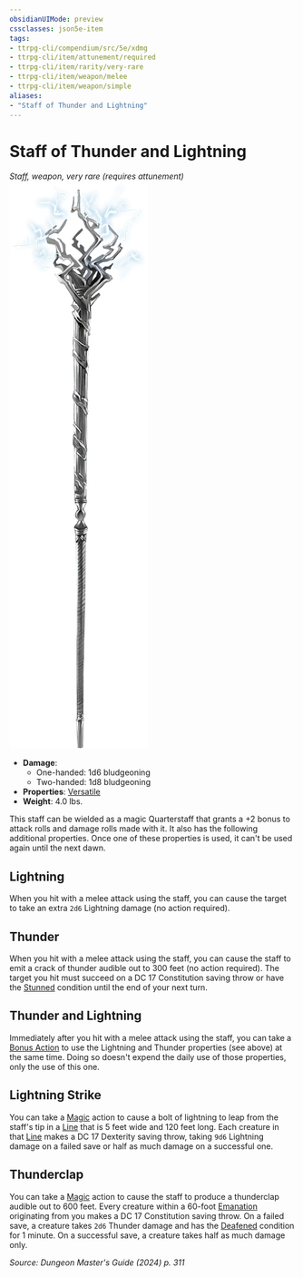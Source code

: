 ```yaml
---
obsidianUIMode: preview
cssclasses: json5e-item
tags:
- ttrpg-cli/compendium/src/5e/xdmg
- ttrpg-cli/item/attunement/required
- ttrpg-cli/item/rarity/very-rare
- ttrpg-cli/item/weapon/melee
- ttrpg-cli/item/weapon/simple
aliases: 
- "Staff of Thunder and Lightning"
---
```

# Staff of Thunder and Lightning
*Staff, weapon, very rare (requires attunement)*  
![](Misc%20Files/CLI/compendium/items/img/staff-of-thunder-and-lightning.webp#right)

- **Damage**:
  - One-handed: 1d6 bludgeoning
  - Two-handed: 1d8 bludgeoning
- **Properties**: [Versatile](Misc%20Files/CLI/rules/item-properties.md#Versatile)
- **Weight**: 4.0 lbs.

This staff can be wielded as a magic Quarterstaff that grants a +2 bonus to attack rolls and damage rolls made with it. It also has the following additional properties. Once one of these properties is used, it can't be used again until the next dawn.

## Lightning

When you hit with a melee attack using the staff, you can cause the target to take an extra `2d6` Lightning damage (no action required).

## Thunder

When you hit with a melee attack using the staff, you can cause the staff to emit a crack of thunder audible out to 300 feet (no action required). The target you hit must succeed on a DC 17 Constitution saving throw or have the [Stunned](Misc%20Files/CLI/rules/conditions.md#Stunned) condition until the end of your next turn.

## Thunder and Lightning

Immediately after you hit with a melee attack using the staff, you can take a [Bonus Action](Misc%20Files/CLI/rules/variant-rules/bonus-action-xphb.md) to use the Lightning and Thunder properties (see above) at the same time. Doing so doesn't expend the daily use of those properties, only the use of this one.

## Lightning Strike

You can take a [Magic](Misc%20Files/CLI/rules/actions.md#Magic) action to cause a bolt of lightning to leap from the staff's tip in a [Line](Misc%20Files/CLI/rules/variant-rules/line-area-of-effect-xphb.md) that is 5 feet wide and 120 feet long. Each creature in that [Line](Misc%20Files/CLI/rules/variant-rules/line-area-of-effect-xphb.md) makes a DC 17 Dexterity saving throw, taking `9d6` Lightning damage on a failed save or half as much damage on a successful one.

## Thunderclap

You can take a [Magic](Misc%20Files/CLI/rules/actions.md#Magic) action to cause the staff to produce a thunderclap audible out to 600 feet. Every creature within a 60-foot [Emanation](Misc%20Files/CLI/rules/variant-rules/emanation-area-of-effect-xphb.md) originating from you makes a DC 17 Constitution saving throw. On a failed save, a creature takes `2d6` Thunder damage and has the [Deafened](Misc%20Files/CLI/rules/conditions.md#Deafened) condition for 1 minute. On a successful save, a creature takes half as much damage only.

*Source: Dungeon Master's Guide (2024) p. 311*